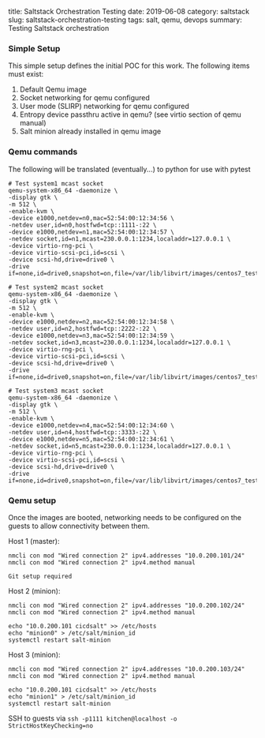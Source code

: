 title: Saltstack Orchestration Testing
date: 2019-06-08
category: saltstack
slug: saltstack-orchestration-testing
tags: salt, qemu, devops
summary: Testing Saltstack orchestration

### Simple Setup 

This simple setup defines the initial POC for this work.  The following items must exist:

1. Default Qemu image
2. Socket networking for qemu configured
3. User mode (SLIRP) networking for qemu configured
4. Entropy device passthru active in qemu? (see virtio section of qemu manual)
5. Salt minion already installed in qemu image

### Qemu commands 

The following will be translated (eventually...) to python for use with pytest

```
# Test system1 mcast socket
qemu-system-x86_64 -daemonize \
-display gtk \
-m 512 \
-enable-kvm \
-device e1000,netdev=n0,mac=52:54:00:12:34:56 \
-netdev user,id=n0,hostfwd=tcp::1111-:22 \
-device e1000,netdev=n1,mac=52:54:00:12:34:57 \
-netdev socket,id=n1,mcast=230.0.0.1:1234,localaddr=127.0.0.1 \
-device virtio-rng-pci \
-device virtio-scsi-pci,id=scsi \
-device scsi-hd,drive=drive0 \
-drive if=none,id=drive0,snapshot=on,file=/var/lib/libvirt/images/centos7_test.qcow2

# Test system2 mcast socket
qemu-system-x86_64 -daemonize \
-display gtk \
-m 512 \
-enable-kvm \
-device e1000,netdev=n2,mac=52:54:00:12:34:58 \
-netdev user,id=n2,hostfwd=tcp::2222-:22 \
-device e1000,netdev=n3,mac=52:54:00:12:34:59 \
-netdev socket,id=n3,mcast=230.0.0.1:1234,localaddr=127.0.0.1 \
-device virtio-rng-pci \
-device virtio-scsi-pci,id=scsi \
-device scsi-hd,drive=drive0 \
-drive if=none,id=drive0,snapshot=on,file=/var/lib/libvirt/images/centos7_test.qcow2

# Test system3 mcast socket
qemu-system-x86_64 -daemonize \
-display gtk \
-m 512 \
-enable-kvm \
-device e1000,netdev=n4,mac=52:54:00:12:34:60 \
-netdev user,id=n4,hostfwd=tcp::3333-:22 \
-device e1000,netdev=n5,mac=52:54:00:12:34:61 \
-netdev socket,id=n5,mcast=230.0.0.1:1234,localaddr=127.0.0.1 \
-device virtio-rng-pci \
-device virtio-scsi-pci,id=scsi \
-device scsi-hd,drive=drive0 \
-drive if=none,id=drive0,snapshot=on,file=/var/lib/libvirt/images/centos7_test.qcow2
```

### Qemu setup 

Once the images are booted, networking needs to be configured on the guests to allow connectivity between them.

Host 1 (master): 
```
nmcli con mod "Wired connection 2" ipv4.addresses "10.0.200.101/24"
nmcli con mod "Wired connection 2" ipv4.method manual

Git setup required
```

Host 2 (minion):
```
nmcli con mod "Wired connection 2" ipv4.addresses "10.0.200.102/24"
nmcli con mod "Wired connection 2" ipv4.method manual

echo "10.0.200.101 cicdsalt" >> /etc/hosts
echo "minion0" > /etc/salt/minion_id
systemctl restart salt-minion
```

Host 3 (minion):
```
nmcli con mod "Wired connection 2" ipv4.addresses "10.0.200.103/24"
nmcli con mod "Wired connection 2" ipv4.method manual

echo "10.0.200.101 cicdsalt" >> /etc/hosts
echo "minion1" > /etc/salt/minion_id
systemctl restart salt-minion
```

SSH to guests via `ssh -p1111 kitchen@localhost -o StrictHostKeyChecking=no`


